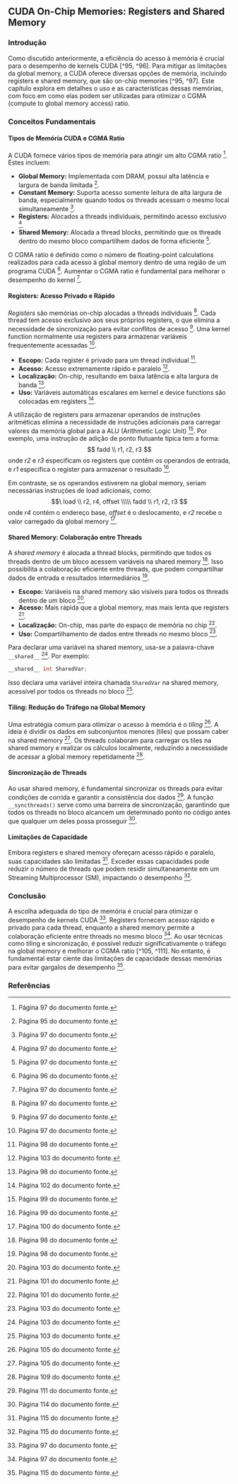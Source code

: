 ## CUDA On-Chip Memories: Registers and Shared Memory

### Introdução
Como discutido anteriormente, a eficiência do acesso à memória é crucial para o desempenho de kernels CUDA [^95, ^96]. Para mitigar as limitações da global memory, a CUDA oferece diversas opções de memória, incluindo registers e shared memory, que são on-chip memories [^95, ^97]. Este capítulo explora em detalhes o uso e as características dessas memórias, com foco em como elas podem ser utilizadas para otimizar o CGMA (compute to global memory access) ratio.

### Conceitos Fundamentais

#### Tipos de Memória CUDA e CGMA Ratio
A CUDA fornece vários tipos de memória para atingir um alto CGMA ratio [^97]. Estes incluem:
*   **Global Memory:** Implementada com DRAM, possui alta latência e largura de banda limitada [^95].
*   **Constant Memory:** Suporta acesso somente leitura de alta largura de banda, especialmente quando todos os threads acessam o mesmo local simultaneamente [^97].
*   **Registers:** Alocados a threads individuais, permitindo acesso exclusivo [^97].
*   **Shared Memory:** Alocada a thread blocks, permitindo que os threads dentro do mesmo bloco compartilhem dados de forma eficiente [^97].

O CGMA ratio é definido como o número de floating-point calculations realizados para cada acesso à global memory dentro de uma região de um programa CUDA [^96]. Aumentar o CGMA ratio é fundamental para melhorar o desempenho do kernel [^97].

#### Registers: Acesso Privado e Rápido
*Registers* são memórias on-chip alocadas a threads individuais [^97]. Cada thread tem acesso exclusivo aos seus próprios registers, o que elimina a necessidade de sincronização para evitar conflitos de acesso [^97]. Uma kernel function normalmente usa registers para armazenar variáveis frequentemente acessadas [^97].

*   **Escopo:** Cada register é privado para um thread individual [^98].
*   **Acesso:** Acesso extremamente rápido e paralelo [^103].
*   **Localização:** On-chip, resultando em baixa latência e alta largura de banda [^98].
*   **Uso:** Variáveis automáticas escalares em kernel e device functions são colocadas em registers [^102].

A utilização de registers para armazenar operandos de instruções aritméticas elimina a necessidade de instruções adicionais para carregar valores da memória global para a ALU (Arithmetic Logic Unit) [^99]. Por exemplo, uma instrução de adição de ponto flutuante típica tem a forma:
$$ fadd \\ r1, r2, r3 $$
onde *r2* e *r3* especificam os registers que contêm os operandos de entrada, e *r1* especifica o register para armazenar o resultado [^99].

Em contraste, se os operandos estiverem na global memory, seriam necessárias instruções de load adicionais, como:
$$\
load \\ r2, r4, offset \\\\\
fadd \\ r1, r2, r3
$$
onde *r4* contém o endereço base, *offset* é o deslocamento, e *r2* recebe o valor carregado da global memory [^100].

#### Shared Memory: Colaboração entre Threads
A *shared memory* é alocada a thread blocks, permitindo que todos os threads dentro de um bloco acessem variáveis na shared memory [^98]. Isso possibilita a colaboração eficiente entre threads, que podem compartilhar dados de entrada e resultados intermediários [^98].

*   **Escopo:** Variáveis na shared memory são visíveis para todos os threads dentro de um bloco [^103].
*   **Acesso:** Mais rápida que a global memory, mas mais lenta que registers [^101].
*   **Localização:** On-chip, mas parte do espaço de memória no chip [^101].
*   **Uso:** Compartilhamento de dados entre threads no mesmo bloco [^103].

Para declarar uma variável na shared memory, usa-se a palavra-chave `__shared__` [^103]. Por exemplo:
```c++
__shared__ int SharedVar;
```
Isso declara uma variável inteira chamada `SharedVar` na shared memory, acessível por todos os threads no bloco [^103].

#### Tiling: Redução do Tráfego na Global Memory
Uma estratégia comum para otimizar o acesso à memória é o *tiling* [^105]. A ideia é dividir os dados em subconjuntos menores (tiles) que possam caber na shared memory [^105]. Os threads colaboram para carregar os tiles na shared memory e realizar os cálculos localmente, reduzindo a necessidade de acessar a global memory repetidamente [^109].

#### Sincronização de Threads

Ao usar shared memory, é fundamental sincronizar os threads para evitar condições de corrida e garantir a consistência dos dados [^111]. A função `__syncthreads()` serve como uma barreira de sincronização, garantindo que todos os threads no bloco alcancem um determinado ponto no código antes que qualquer um deles possa prosseguir [^114].

#### Limitações de Capacidade

Embora registers e shared memory ofereçam acesso rápido e paralelo, suas capacidades são limitadas [^115]. Exceder essas capacidades pode reduzir o número de threads que podem residir simultaneamente em um Streaming Multiprocessor (SM), impactando o desempenho [^115].

### Conclusão
A escolha adequada do tipo de memória é crucial para otimizar o desempenho de kernels CUDA [^97]. Registers fornecem acesso rápido e privado para cada thread, enquanto a shared memory permite a colaboração eficiente entre threads no mesmo bloco [^97]. Ao usar técnicas como tiling e sincronização, é possível reduzir significativamente o tráfego na global memory e melhorar o CGMA ratio [^105, ^111]. No entanto, é fundamental estar ciente das limitações de capacidade dessas memórias para evitar gargalos de desempenho [^115].

### Referências
[^95]: Página 95 do documento fonte.
[^96]: Página 96 do documento fonte.
[^97]: Página 97 do documento fonte.
[^98]: Página 98 do documento fonte.
[^99]: Página 99 do documento fonte.
[^100]: Página 100 do documento fonte.
[^101]: Página 101 do documento fonte.
[^102]: Página 102 do documento fonte.
[^103]: Página 103 do documento fonte.
[^105]: Página 105 do documento fonte.
[^109]: Página 109 do documento fonte.
[^111]: Página 111 do documento fonte.
[^114]: Página 114 do documento fonte.
[^115]: Página 115 do documento fonte.
<!-- END -->